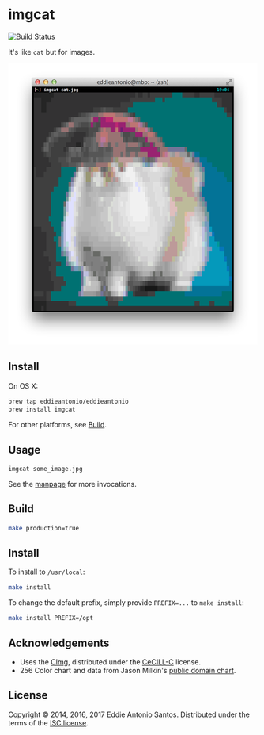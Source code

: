 imgcat
======

[![Build Status](https://travis-ci.org/eddieantonio/imgcat.svg?branch=master)](https://travis-ci.org/eddieantonio/imgcat)

It's like `cat` but for images.

![$imgcat cat.jpg](./docs/imgcat.png)


Install
-------

On OS X:

```sh
brew tap eddieantonio/eddieantonio
brew install imgcat
```

For other platforms, see [Build](#build).

Usage
-----

```sh
imgcat some_image.jpg
```

See the [manpage](./docs/imgcat.1.md) for more invocations.

Build
-----

```sh
make production=true
```

Install
-------

To install to `/usr/local`:

```sh
make install
```

To change the default prefix, simply provide `PREFIX=...`
to `make install`:

```sh
make install PREFIX=/opt
```

Acknowledgements
----------------

 - Uses the [CImg], distributed under the [CeCILL-C] license.
 - 256 Color chart and data from Jason Milkin's [public domain chart][256svg].

[CImg]: https://github.com/dtschump/CImg
[CeCILL-C]: http://www.cecill.info/licences/Licence_CeCILL-C_V1-en.txt
[stb]: https://github.com/nothings/stb
[256svg]: https://gist.github.com/jasonm23/2868981

License
-------

Copyright © 2014, 2016, 2017 Eddie Antonio Santos.
Distributed under the terms of the [ISC license](./LICENSE).
